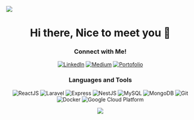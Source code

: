 ![](https://komarev.com/ghpvc/?username=hudaputrasantosa&color=026efa&label=Visitor)
<h1 align="center"> Hi there, Nice to meet you 👋 </h1>
<!-- <p align="center"> My Name <b>Huda Putra Santosa</b> and i am Web Developer Junior</p> -->
<!--   <li> I'm opening service IT at http://javaservice-it.herokuapp.com/ </li> -->
<h3 align="center"> Connect with Me! </h3> 
<p align="center">
<a align="center" href="https://www.linkedin.com/in/huda-putra-santosa" target="_blank"><img alt="LinkedIn" src="https://img.shields.io/badge/linkedin-%230077B5.svg?&style=for-the-badge&logo=linkedin&logoColor=white" /></a> <a href="https://hudaputrasantosa.medium.com" target="_blank"><img alt="Medium" src="https://img.shields.io/badge/medium-%2312100E.svg?&style=for-the-badge&logo=medium&logoColor=white" /></a>
<a href="https://hudaputrasantosa.github.io" target="_blank"><img alt="Portofolio" src="https://img.shields.io/badge/Portofolio-d11111.svg?&style=for-the-badge&logo=dribbble&logoColor=white" /></a>
</p>
<h3 align="center"> Languages and Tools </h3> 
<p align="center">
  
  <img alt="ReactJS" src="https://img.shields.io/badge/-ReactJS-45b8d8?style=flat-square&logo=react&logoColor=white" />
  <img alt="Laravel" src="https://img.shields.io/badge/-Laravel-F05032?style=flat-square&logo=laravel&logoColor=white" />
  <img alt="Express" src="https://img.shields.io/badge/-Express-4b4b4b?style=flat-square&logo=Express&logoColor=white" />
  <img alt="NestJS" src="https://img.shields.io/badge/-NestJS-ea2845?style=flat-square&logo=nestjs&logoColor=white" />
  <img alt="MySQL" src="https://img.shields.io/badge/-MySQL-007ACC?style=flat-square&logo=mysql&logoColor=white" />
  <img alt="MongoDB" src="https://img.shields.io/badge/-MongoDB-13aa52?style=flat-square&logo=mongodb&logoColor=white" />
  <img alt="Git" src="https://img.shields.io/badge/-Git-F05032?style=flat-square&logo=git&logoColor=white" />
  <img alt="Docker" src="https://img.shields.io/badge/-Docker-46a2f1?style=flat-square&logo=docker&logoColor=white" />
  <img alt="Google Cloud Platform" src="https://img.shields.io/badge/-Google_Cloud_Platform-1a73e8?style=flat-square&logo=google-cloud&logoColor=white" />  
</p>
<p align="center"> <img src="https://github-readme-stats.vercel.app/api?username=hudaputrasantosa&theme=tokyonight&show_icons=true&hide_border=true&count_private=true&include_all_commits=true" /> </p>

<!-- ![languages](https://github-readme-stats.vercel.app/api/top-langs/?username=hudaputrasantosa&hide=scss&layout=compact&theme=tokyonight)
 -->
